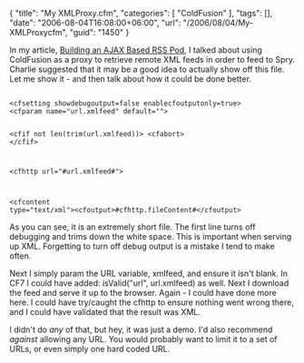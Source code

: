 {
	"title": "My XMLProxy.cfm",
	"categories": [
		"ColdFusion"
	],
	"tags": [],
	"date": "2006-08-04T16:08:00+06:00",
	"url": "/2006/08/04/My-XMLProxycfm",
	"guid": "1450"
}

In my article, <a href="http://ray.camdenfamily.com/index.cfm/2006/7/28/Building-an-AJAX-Based-RSS-Pod">Building an AJAX Based RSS Pod</a>, I talked about using ColdFusion as a proxy to retrieve remote XML feeds in order to feed to Spry. Charlie suggested that it may be a good idea to actually show off this file. Let me show it - and then talk about how it could be done better.

<code>
&lt;cfsetting showdebugoutput=false enablecfoutputonly=true&gt;
&lt;cfparam name="url.xmlfeed" default=""&gt;

&lt;cfif not len(trim(url.xmlfeed))&gt;
	&lt;cfabort&gt;
&lt;/cfif&gt;

&lt;cfhttp url="#url.xmlfeed#"&gt;

&lt;cfcontent type="text/xml"&gt;&lt;cfoutput&gt;#cfhttp.fileContent#&lt;/cfoutput&gt;
</code>

As you can see, it is an extremely short file. The first line turns off debugging and trims down the white space. This is important when serving up XML. Forgetting to turn off debug output is a mistake I tend to make often.

Next I simply param the URL variable, xmlfeed, and ensure it isn't blank. In CF7 I could have added: isValid("url", url.xmlfeed) as well. Next I download the feed and serve it up to the browser. Again - I could have done more here. I could have try/caught the cfhttp to ensure nothing went wrong there, and I could have validated that the result was XML. 

I didn't do <i>any</i> of that, but hey, it was just a demo. I'd also recommend <i>against</i> allowing any URL. You would probably want to limit it to a set of URLs, or even simply one hard coded URL.